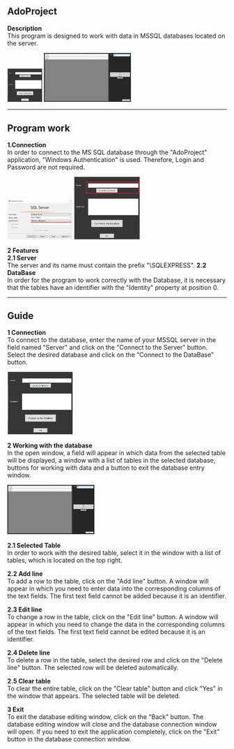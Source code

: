 __AdoProject__
---
__Description__  
This program is designed to work with data in MSSQL databases located on the server.

<p float="left">
<img src="Image\program\MainWindow.png" alt="Main window" width="80"/>
<img src="Image\program\DB.png" alt="DataBase" width="200"/>
</p>

___

__Program work__
---
__1.Connection__  
In order to connect to the MS SQL database through the "AdoProject" application, "Windows Authentication" is used. Therefore, Login and Password are not required.
<p float="left">
<img src="Image\MS_SQL_connected.png" alt="MSSQL Connected" width="150"/>
<img src="Image\Application_connected.png" alt="Application Connected" width="150"/>
</p>

__2 Features__  
__2.1 Server__  
The server and its name must contain the prefix "\SQLEXPRESS".
__2.2 DataBase__  
In order for the program to work correctly with the Database, it is necessary that the tables have an identifier with the "Identity" property at position 0.

___

__Guide__
---
__1 Connection__  
To connect to the database, enter the name of your MSSQL server in the field named "Server" and click on the "Connect to the Server" button. Select the desired database and click on the "Connect to the DataBase" button.

<img src="Image\program\MainWindow.png" alt="MSSQL Connected" width="150"/>

__2 Working with the database__  
In the open window, a field will appear in which data from the selected table will be displayed, a window with a list of tables in the selected database, buttons for working with data and a button to exit the database entry window.

<img src="Image\program\DB.png" alt="DataBase" width="200"/>

__2.1 Selected Table__  
In order to work with the desired table, select it in the window with a list of tables, which is located on the top right.

__2.2 Add line__  
To add a row to the table, click on the "Add line" button. A window will appear in which you need to enter data into the corresponding columns of the text fields. The first text field cannot be added because it is an identifier.

__2.3 Edit line__  
To change a row in the table, click on the "Edit line" button. A window will appear in which you need to change the data in the corresponding columns of the text fields. The first text field cannot be edited because it is an identifier.

__2.4 Delete line__  
To delete a row in the table, select the desired row and click on the "Delete line" button. The selected row will be deleted automatically.

__2.5 Clear table__  
To clear the entire table, click on the "Clear table" button and click "Yes" in the window that appears. The selected table will be deleted.

__3 Exit__  
To exit the database editing window, click on the "Back" button. The database editing window will close and the database connection window will open. If you need to exit the application completely, click on the "Exit" button in the database connection window.